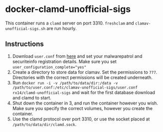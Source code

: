 # docker-clamd-unofficial-sigs

This container runs a `clamd` server on port 3310. `freshclam` and `clamav-unofficial-sigs.sh` are run hourly.

## Instructions

1. Download `user.conf` from [here](https://github.com/extremeshok/clamav-unofficial-sigs/blob/master/config/user.conf) and set your malwarepatrol and securiteinfo registration details. Make sure you set `user_configuration_complete="yes"`
2. Create a directory to store data for clamav. Set the permissions to `777`. Directories with the correct permissions will be created underneath.
3. Run `docker run -i -v /path/to/data/dir:/data -v /path/to/user.conf:/etc/clamav-unofficial-sigs/user.conf rx14/clamd-unofficial-sigs` and wait for the first database download and clamd to start.
4. Shut down the container in 3, and run the container however you wish. Make sure you specify the correct volumes, however you create the container.
5. Use the clamd protocol over port 3310, or use the socket placed at `/path/to/data/dir/clamd.sock`.
